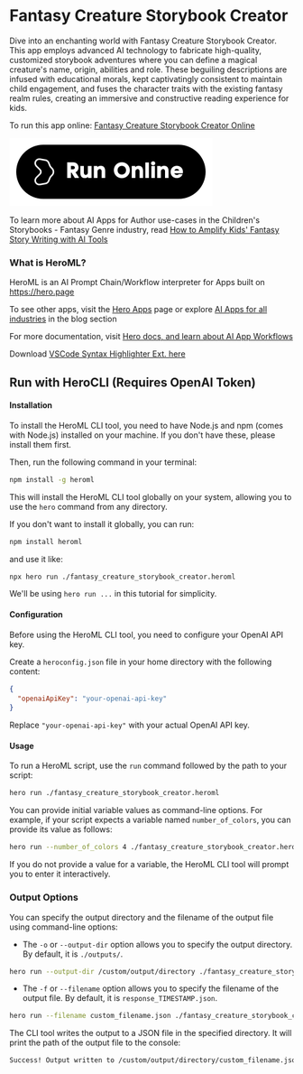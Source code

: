 # Fantasy Creature Storybook Creator

Dive into an enchanting world with Fantasy Creature Storybook Creator. This app employs advanced AI technology to fabricate high-quality, customized storybook adventures where you can define a magical creature's name, origin, abilities and role. These beguiling descriptions are infused with educational morals, kept captivatingly consistent to maintain child engagement, and fuses the character traits with the existing fantasy realm rules, creating an immersive and constructive reading experience for kids.

To run this app online: [Fantasy Creature Storybook Creator Online](https://hero.page/app/fantasy-creature-storybook-creator-customize-magical-creatures'-storybook-adventure/TVwtnPqSZC9Mg1G9h305)

[![Run Fantasy Creature Storybook Creator Online](/assets/run.svg)](https://hero.page/app/fantasy-creature-storybook-creator-customize-magical-creatures'-storybook-adventure/TVwtnPqSZC9Mg1G9h305)

To learn more about AI Apps for Author use-cases in the Children's Storybooks - Fantasy Genre industry, read [How to Amplify Kids' Fantasy Story Writing with AI Tools](https://hero.page/blog/ai/children's-storybooks-fantasy-genre/how-to-amplify-kids'-fantasy-story-writing-with-ai-tools/170798)

### What is HeroML?
HeroML is an AI Prompt Chain/Workflow interpreter for Apps built on https://hero.page 

To see other apps, visit the [Hero Apps](https://hero.page/apps) page or explore [AI Apps for all industries](https://hero.page/blog) in the blog section

For more documentation, visit [Hero docs, and learn about AI App Workflows](https://hero.page/tutorials/introduction-to-heroml)

Download [VSCode Syntax Highlighter Ext. here](https://marketplace.visualstudio.com/items?itemName=hero-page.heroml)

## Run with HeroCLI (Requires OpenAI Token)

#### Installation

To install the HeroML CLI tool, you need to have Node.js and npm (comes with Node.js) installed on your machine. If you don't have these, please install them first. 

Then, run the following command in your terminal:

```bash
npm install -g heroml
```

This will install the HeroML CLI tool globally on your system, allowing you to use the `hero` command from any directory.

If you don't want to install it globally, you can run:

```bash
npm install heroml
```

and use it like:

```bash
npx hero run ./fantasy_creature_storybook_creator.heroml
```

We'll be using `hero run ...` in this tutorial for simplicity.

#### Configuration

Before using the HeroML CLI tool, you need to configure your OpenAI API key. 

Create a `heroconfig.json` file in your home directory with the following content:

```json
{
  "openaiApiKey": "your-openai-api-key"
}
```

Replace `"your-openai-api-key"` with your actual OpenAI API key.

#### Usage

To run a HeroML script, use the `run` command followed by the path to your script:

```bash
hero run ./fantasy_creature_storybook_creator.heroml
```

You can provide initial variable values as command-line options. For example, if your script expects a variable named `number_of_colors`, you can provide its value as follows:

```bash
hero run --number_of_colors 4 ./fantasy_creature_storybook_creator.heroml
```

If you do not provide a value for a variable, the HeroML CLI tool will prompt you to enter it interactively.

### Output Options

You can specify the output directory and the filename of the output file using command-line options:

- The `-o` or `--output-dir` option allows you to specify the output directory. By default, it is `./outputs/`.

```bash
hero run --output-dir /custom/output/directory ./fantasy_creature_storybook_creator.heroml
```

- The `-f` or `--filename` option allows you to specify the filename of the output file. By default, it is `response_TIMESTAMP.json`.

```bash
hero run --filename custom_filename.json ./fantasy_creature_storybook_creator.heroml
```

The CLI tool writes the output to a JSON file in the specified directory. It will print the path of the output file to the console:

```bash
Success! Output written to /custom/output/directory/custom_filename.json
```

